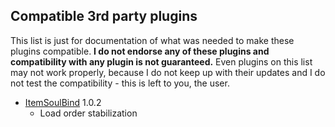 ## Compatible 3rd party plugins
This list is just for documentation of what was needed to make these plugins compatible.
**I do not endorse any of these plugins and compatibility with any plugin is not guaranteed.**
Even plugins on this list may not work properly, because I do not keep up with their updates
and I do not test the compatibility - this is left to you, the user.

- [ItemSoulBind](https://www.spigotmc.org/resources/itemsoulbind.64541/) 1.0.2
    - Load order stabilization